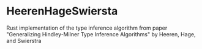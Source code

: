 # HeerenHageSwiersta
Rust implementation of the type inference algorithm from paper "Generalizing Hindley-Milner Type Inference Algorithms" by Heeren, Hage, and Swierstra
